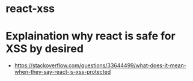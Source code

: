 # react-xss
# Explaination why react is safe for XSS by desired
- https://stackoverflow.com/questions/33644499/what-does-it-mean-when-they-say-react-is-xss-protected

